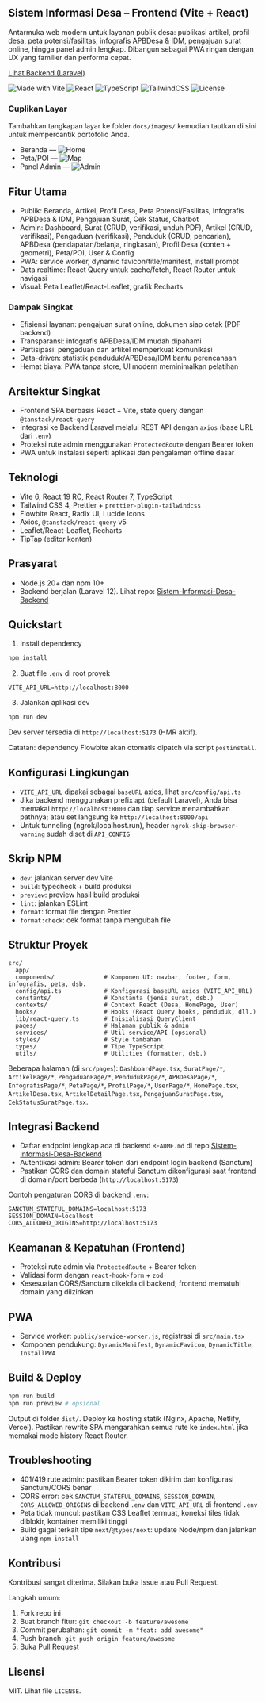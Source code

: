 ## Sistem Informasi Desa – Frontend (Vite + React)

Antarmuka web modern untuk layanan publik desa: publikasi artikel, profil desa, peta potensi/fasilitas, infografis APBDesa & IDM, pengajuan surat online, hingga panel admin lengkap. Dibangun sebagai PWA ringan dengan UX yang familier dan performa cepat.

[Lihat Backend (Laravel)](https://github.com/aqilamuzafa917/Sistem-Informasi-Desa-Backend)

![Made with Vite](https://img.shields.io/badge/Vite-6-blueviolet?logo=vite&logoColor=white)
![React](https://img.shields.io/badge/React-19_RC-61DAFB?logo=react&logoColor=061a23)
![TypeScript](https://img.shields.io/badge/TypeScript-5-3178C6?logo=typescript&logoColor=white)
![TailwindCSS](https://img.shields.io/badge/Tailwind_CSS-4-38B2AC?logo=tailwindcss&logoColor=white)
![License](https://img.shields.io/badge/License-MIT-green)

### Cuplikan Layar

Tambahkan tangkapan layar ke folder `docs/images/` kemudian tautkan di sini untuk mempercantik portofolio Anda.

- Beranda — ![Home](docs/images/home.png)
- Peta/POI — ![Map](docs/images/map.png)
- Panel Admin — ![Admin](docs/images/admin.png)

## Fitur Utama

- Publik: Beranda, Artikel, Profil Desa, Peta Potensi/Fasilitas, Infografis APBDesa & IDM, Pengajuan Surat, Cek Status, Chatbot
- Admin: Dashboard, Surat (CRUD, verifikasi, unduh PDF), Artikel (CRUD, verifikasi), Pengaduan (verifikasi), Penduduk (CRUD, pencarian), APBDesa (pendapatan/belanja, ringkasan), Profil Desa (konten + geometri), Peta/POI, User & Config
- PWA: service worker, dynamic favicon/title/manifest, install prompt
- Data realtime: React Query untuk cache/fetch, React Router untuk navigasi
- Visual: Peta Leaflet/React-Leaflet, grafik Recharts

### Dampak Singkat

- Efisiensi layanan: pengajuan surat online, dokumen siap cetak (PDF backend)
- Transparansi: infografis APBDesa/IDM mudah dipahami
- Partisipasi: pengaduan dan artikel memperkuat komunikasi
- Data-driven: statistik penduduk/APBDesa/IDM bantu perencanaan
- Hemat biaya: PWA tanpa store, UI modern meminimalkan pelatihan

## Arsitektur Singkat

- Frontend SPA berbasis React + Vite, state query dengan `@tanstack/react-query`
- Integrasi ke Backend Laravel melalui REST API dengan `axios` (base URL dari `.env`)
- Proteksi rute admin menggunakan `ProtectedRoute` dengan Bearer token
- PWA untuk instalasi seperti aplikasi dan pengalaman offline dasar

## Teknologi

- Vite 6, React 19 RC, React Router 7, TypeScript
- Tailwind CSS 4, Prettier + `prettier-plugin-tailwindcss`
- Flowbite React, Radix UI, Lucide Icons
- Axios, `@tanstack/react-query` v5
- Leaflet/React-Leaflet, Recharts
- TipTap (editor konten)

## Prasyarat

- Node.js 20+ dan npm 10+
- Backend berjalan (Laravel 12). Lihat repo: [Sistem-Informasi-Desa-Backend](https://github.com/aqilamuzafa917/Sistem-Informasi-Desa-Backend)

## Quickstart

1) Install dependency

```bash
npm install
```

2) Buat file `.env` di root proyek

```env
VITE_API_URL=http://localhost:8000
```

3) Jalankan aplikasi dev

```bash
npm run dev
```

Dev server tersedia di `http://localhost:5173` (HMR aktif).

Catatan: dependency Flowbite akan otomatis dipatch via script `postinstall`.

## Konfigurasi Lingkungan

- `VITE_API_URL` dipakai sebagai `baseURL` axios, lihat `src/config/api.ts`
- Jika backend menggunakan prefix `api` (default Laravel), Anda bisa memakai `http://localhost:8000` dan tiap service menambahkan pathnya; atau set langsung ke `http://localhost:8000/api`
- Untuk tunneling (ngrok/localhost.run), header `ngrok-skip-browser-warning` sudah diset di `API_CONFIG`

## Skrip NPM

- `dev`: jalankan server dev Vite
- `build`: typecheck + build produksi
- `preview`: preview hasil build produksi
- `lint`: jalankan ESLint
- `format`: format file dengan Prettier
- `format:check`: cek format tanpa mengubah file

## Struktur Proyek

```
src/
  app/
  components/              # Komponen UI: navbar, footer, form, infografis, peta, dsb.
  config/api.ts            # Konfigurasi baseURL axios (VITE_API_URL)
  constants/               # Konstanta (jenis surat, dsb.)
  contexts/                # Context React (Desa, HomePage, User)
  hooks/                   # Hooks (React Query hooks, penduduk, dll.)
  lib/react-query.ts       # Inisialisasi QueryClient
  pages/                   # Halaman publik & admin
  services/                # Util service/API (opsional)
  styles/                  # Style tambahan
  types/                   # Tipe TypeScript
  utils/                   # Utilities (formatter, dsb.)
```

Beberapa halaman (di `src/pages`): `DashboardPage.tsx`, `SuratPage/*`, `ArtikelPage/*`, `PengaduanPage/*`, `PendudukPage/*`, `APBDesaPage/*`, `InfografisPage/*`, `PetaPage/*`, `ProfilPage/*`, `UserPage/*`, `HomePage.tsx`, `ArtikelDesa.tsx`, `ArtikelDetailPage.tsx`, `PengajuanSuratPage.tsx`, `CekStatusSuratPage.tsx`.

## Integrasi Backend

- Daftar endpoint lengkap ada di backend `README.md` di repo [Sistem-Informasi-Desa-Backend](https://github.com/aqilamuzafa917/Sistem-Informasi-Desa-Backend)
- Autentikasi admin: Bearer token dari endpoint login backend (Sanctum)
- Pastikan CORS dan domain stateful Sanctum dikonfigurasi saat frontend di domain/port berbeda (`http://localhost:5173`)

Contoh pengaturan CORS di backend `.env`:

```env
SANCTUM_STATEFUL_DOMAINS=localhost:5173
SESSION_DOMAIN=localhost
CORS_ALLOWED_ORIGINS=http://localhost:5173
```

## Keamanan & Kepatuhan (Frontend)

- Proteksi rute admin via `ProtectedRoute` + Bearer token
- Validasi form dengan `react-hook-form` + `zod`
- Kesesuaian CORS/Sanctum dikelola di backend; frontend mematuhi domain yang diizinkan

## PWA

- Service worker: `public/service-worker.js`, registrasi di `src/main.tsx`
- Komponen pendukung: `DynamicManifest`, `DynamicFavicon`, `DynamicTitle`, `InstallPWA`

## Build & Deploy

```bash
npm run build
npm run preview # opsional
```

Output di folder `dist/`. Deploy ke hosting statik (Nginx, Apache, Netlify, Vercel). Pastikan rewrite SPA mengarahkan semua rute ke `index.html` jika memakai mode history React Router.

## Troubleshooting

- 401/419 rute admin: pastikan Bearer token dikirim dan konfigurasi Sanctum/CORS benar
- CORS error: cek `SANCTUM_STATEFUL_DOMAINS`, `SESSION_DOMAIN`, `CORS_ALLOWED_ORIGINS` di backend `.env` dan `VITE_API_URL` di frontend `.env`
- Peta tidak muncul: pastikan CSS Leaflet termuat, koneksi tiles tidak diblokir, kontainer memiliki tinggi
- Build gagal terkait tipe `next`/`@types/next`: update Node/npm dan jalankan ulang `npm install`

## Kontribusi

Kontribusi sangat diterima. Silakan buka Issue atau Pull Request.

Langkah umum:
1. Fork repo ini
2. Buat branch fitur: `git checkout -b feature/awesome`
3. Commit perubahan: `git commit -m "feat: add awesome"`
4. Push branch: `git push origin feature/awesome`
5. Buka Pull Request

## Lisensi

MIT. Lihat file `LICENSE`.